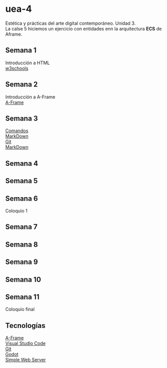 # uea-4
Estética y prácticas del arte digital contemporáneo. Unidad 3.  
La calse 5 hiciemos un ejercicio con entidades enn la arquitectura **ECS** de Aframe.
## Semana 1
Introducción a HTML  
[w3schools](https://www.w3schools.com/html/default.asp)  
## Semana 2
Introducción a A-Frame  
[A-Frame](https://aframe.io/)  
## Semana 3
[Comandos](https://gist.github.com/carlessanagustin/266171818584b3880f72a625dfa2513b)  
[MarkDown](https://docs.github.com/es/get-started/writing-on-github/getting-started-with-writing-and-formatting-on-github/basic-writing-and-formatting-syntax)  
[Git](https://git-scm.com/)  
[MarkDown](https://daringfireball.net/projects/markdown/)
## Semana 4
## Semana 5
## Semana 6
Coloquio 1
## Semana 7
## Semana 8
## Semana 9
## Semana 10
## Semana 11
Coloquio final
## Tecnologías
[A-Frame](https://aframe.io/)  
[Visual Studio Code](https://code.visualstudio.com/)  
[Git](https://git-scm.com/downloads)  
[Godot](https://godotengine.org/)  
[Simple Web Server](https://simplewebserver.org/)
